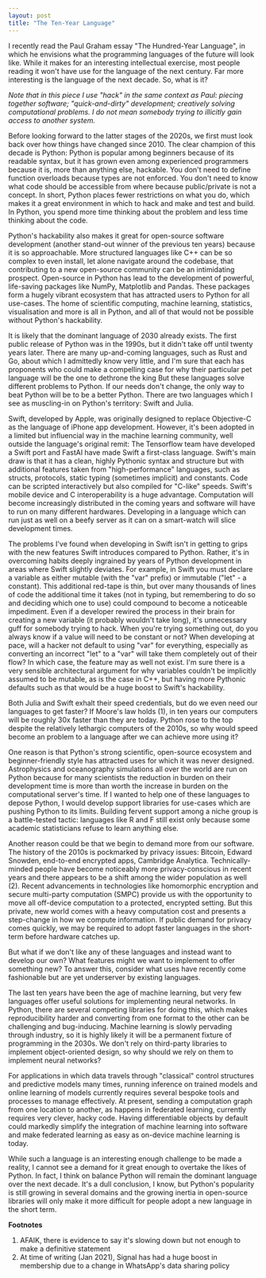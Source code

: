 ```yaml
---
layout: post
title: "The Ten-Year Language"
---
```

I recently read the Paul Graham essay "The Hundred-Year Language",
in which he envisions what the programming languages of the future
will look like.
While it makes for an interesting intellectual exercise,
most people reading it won't have use
for the language of the next century.
Far more interesting
is the language of the next decade.
So, what is it?

_Note that in this piece
I use "hack" in the same context as Paul:
piecing together software;
"quick-and-dirty" development;
creatively solving computational problems.
I do not mean somebody trying
to illicitly gain access to another system._

Before looking forward to the latter stages of the 2020s,
we first must look back over how things have changed since 2010.
The clear champion of this decade is Python:
Python is popular among beginners
because of its readable syntax,
but it has grown even among experienced programmers because it is,
more than anything else,
hackable.
You don't need to define function overloads
because types are not enforced.
You don't need to know what code should be
accessible from where
because public/private is not a concept.
In short,
Python places fewer restrictions
on what you do,
which makes it a great environment
in which to hack and make and test and build.
In Python, you spend more time thinking
about the problem
and less time thinking about the code.

Python's hackability also makes it great
for open-source software development
(another stand-out winner of the previous ten years)
because it is so approachable.
More structured languages
like C++
can be so complex to even install,
let alone navigate around the codebase,
that contributing to a new open-source community
can be an intimidating prospect.
Open-source in Python has lead to the development
of powerful,
life-saving packages like NumPy,
Matplotlib
and Pandas.
These packages form a hugely vibrant ecosystem
that has attracted users to Python for all use-cases.
The home of scientific computing,
machine learning, statistics,
visualisation and more is all in Python,
and all of that would not be possible
without Python's hackability.

It is likely that the dominant language of 2030 already exists.
The first public release of Python was in the 1990s,
but it didn't take off until twenty years later.
There are many up-and-coming languages,
such as Rust and Go,
about which I admittedly know very little,
and I'm sure that each has proponents
who could make a compelling case for why their particular pet language
will be the one to dethrone the king
But these languages solve different problems to Python.
If our needs don't change,
the only way to beat Python will be
to be a better Python.
There are two languages which I see as muscling-in
on Python's territory:
Swift and Julia.

Swift, developed by Apple,
was originally designed to replace Objective-C
as the language of iPhone app development.
However,
it's been adopted in a limited but influencial way in the machine learning community,
well outside the language's original remit:
The Tensorflow team have developed a Swift port
and FastAI have made Swift a first-class language.
Swift's main draw is that it has a clean,
highly Pythonic syntax and structure
but with additional features taken from "high-performance" languages,
such as structs, protocols, static typing (sometimes implicit) and constants.
Code can be scripted interactively
but also compiled for "C-like" speeds.
Swift's mobile device and C interoperability is a huge advantage.
Computation will become increasingly distributed
in the coming years
and software will have to run on many different hardwares.
Developing in a language which can run just as well on a beefy server
as it can on a smart-watch will slice development times.

The problems I've found when developing in Swift
isn't in getting to grips with the new features Swift introduces compared to Python.
Rather, it's in overcoming habits
deeply ingrained by years of Python development
in areas where Swift slightly deviates.
For example, in Swift you must declare a variable as either mutable
(with the "var" prefix)
or immutable
("let" - a constant).
This additional red-tape is thin,
but over many thousands of lines of code the additional time it takes
(not in typing, but remembering to do so and deciding which one to use)
could compound to become a noticeable impediment.
Even if a developer rewired the process in their brain for creating a new variable
(it probably wouldn't take long),
it's unnecessary guff for somebody trying to hack.
When you're trying something out, do you always know if a value will need to be constant or not?
When developing at pace, will a hacker not default to using "var" for everything,
especially as converting an incorrect "let" to a "var"
will take them completely out of their flow?
In which case, the feature may as well not exist.
I'm sure there is a very sensible architectural argument
for why variables couldn't be implicitly assumed to be mutable,
as is the case in C++,
but having more Pythonic defaults such as that would be a huge boost to Swift's hackability.

Both Julia and Swift exhalt their speed credentials,
but do we even need our languages to get faster?
If Moore's law holds (1),
in ten years our computers will be roughly 30x faster than they are today.
Python rose to the top despite the relatively lethargic computers of the 2010s,
so why would speed become an problem to a language after we can achieve more using it?

One reason is that Python's strong scientific,
open-source ecosystem and beginner-friendly style has attracted uses for which it was never designed.
Astrophysics and oceanography simulations all over the world are run on Python
because for many scientists the reduction in burden on their development time
is more than worth the increase in burden on the computational server's time.
If I wanted to help one of these languages to depose Python,
I would develop support libraries for use-cases which are pushing Python to its limits.
Building fervent support among a niche group is a battle-tested tactic:
languages like R and F still exist only
because some academic statisticians refuse to learn anything else.

Another reason could be that we begin to demand more from our software.
The history of the 2010s is pockmarked by privacy issues:
Bitcoin, Edward Snowden, end-to-end encrypted apps, Cambridge Analytica.
Technically-minded people have become noticeably more privacy-conscious in recent years
and there appears to be a shift among the wider population as well (2).
Recent advancements in technologies
like homomorphic encryption
and secure multi-party computation (SMPC)
provide us with the opportunity to move all off-device computation to a protected,
encrypted setting.
But this private, new world comes with a heavy computation cost
and presents a step-change in how we compute information.
If public demand for privacy comes quickly,
we may be required to adopt faster languages in the short-term
before hardware catches up.

But what if we don't like any of these languages
and instead want to develop our own?
What features might we want to implement to offer something new?
To answer this,
consider what uses have recently come fashionable
but are yet underserver by existing languages.

The last ten years have been the age of machine learning,
but very few languages offer useful solutions for implementing neural networks.
In Python, there are several competing libraries for doing this,
which makes reproducibility harder
and converting from one format to the other
can be challenging and bug-inducing.
Machine learning is slowly pervading through industry,
so it is highly likely it will be
a permanent fixture of programming
in the 2030s.
We don't rely on third-party libraries
to implement object-oriented design,
so why should we rely on them to implement neural networks?

For applications in which data travels through "classical" control structures
and predictive models many times,
running inference on trained models and online learning of models currently requires
several bespoke tools and processes
to manage effectively.
At present,
sending a computation graph
from one location to another,
as happens in federated learning,
currently requires
very clever,
hacky code.
Having differentiable objects by default
could markedly simplify
the integration of machine learning into software
and make federated learning as easy
as on-device machine learning is today.

While such a language is an interesting enough challenge to be made a reality,
I cannot see a demand for it great enough
to overtake the likes of Python.
In fact,
I think on balance Python will remain
the dominant language over the next decade.
It's a dull conclusion,
I know,
but Python's popularity is still growing in several domains
and the growing inertia in open-source libraries will only
make it more difficult
for people adopt a new language
in the short term.

**Footnotes**

1. AFAIK, there is evidence to say it's slowing down but not enough to make a definitive statement
2. At time of writing (Jan 2021),
Signal has had a huge boost in membership
due to a change
in WhatsApp's data sharing policy
